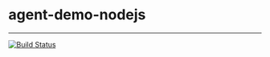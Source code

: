# agent-demo-nodejs
--------------------------

[![Build Status](https://travis-ci.org/oneapm/agent-demo-nodejs.svg?branch=master)](https://travis-ci.org/oneapm/agent-demo-nodejs)
